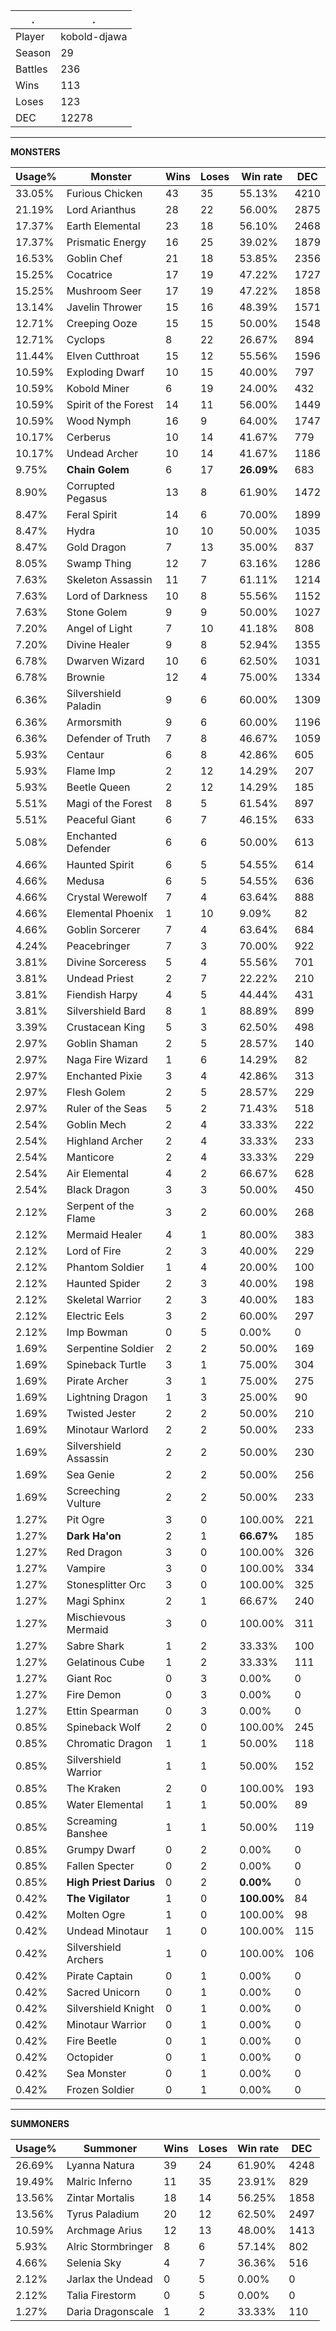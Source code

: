 .|.
|-|-
Player|kobold-djawa
Season|29
Battles|236
Wins|113
Loses|123
DEC|12278

---
**MONSTERS**

Usage%|Monster|Wins|Loses|Win rate|DEC|
-|-|-|-|-|-|
33.05%|Furious Chicken|43|35|55.13%|4210|
21.19%|Lord Arianthus|28|22|56.00%|2875|
17.37%|Earth Elemental|23|18|56.10%|2468|
17.37%|Prismatic Energy|16|25|39.02%|1879|
16.53%|Goblin Chef|21|18|53.85%|2356|
15.25%|Cocatrice|17|19|47.22%|1727|
15.25%|Mushroom Seer|17|19|47.22%|1858|
13.14%|Javelin Thrower|15|16|48.39%|1571|
12.71%|Creeping Ooze|15|15|50.00%|1548|
12.71%|Cyclops|8|22|26.67%|894|
11.44%|Elven Cutthroat|15|12|55.56%|1596|
10.59%|Exploding Dwarf|10|15|40.00%|797|
10.59%|Kobold Miner|6|19|24.00%|432|
10.59%|Spirit of the Forest|14|11|56.00%|1449|
10.59%|Wood Nymph|16|9|64.00%|1747|
10.17%|Cerberus|10|14|41.67%|779|
10.17%|Undead Archer|10|14|41.67%|1186|
9.75%|**Chain Golem**|6|17|**26.09%**|683|
8.90%|Corrupted Pegasus|13|8|61.90%|1472|
8.47%|Feral Spirit|14|6|70.00%|1899|
8.47%|Hydra|10|10|50.00%|1035|
8.47%|Gold Dragon|7|13|35.00%|837|
8.05%|Swamp Thing|12|7|63.16%|1286|
7.63%|Skeleton Assassin|11|7|61.11%|1214|
7.63%|Lord of Darkness|10|8|55.56%|1152|
7.63%|Stone Golem|9|9|50.00%|1027|
7.20%|Angel of Light|7|10|41.18%|808|
7.20%|Divine Healer|9|8|52.94%|1355|
6.78%|Dwarven Wizard|10|6|62.50%|1031|
6.78%|Brownie|12|4|75.00%|1334|
6.36%|Silvershield Paladin|9|6|60.00%|1309|
6.36%|Armorsmith|9|6|60.00%|1196|
6.36%|Defender of Truth|7|8|46.67%|1059|
5.93%|Centaur|6|8|42.86%|605|
5.93%|Flame Imp|2|12|14.29%|207|
5.93%|Beetle Queen|2|12|14.29%|185|
5.51%|Magi of the Forest|8|5|61.54%|897|
5.51%|Peaceful Giant|6|7|46.15%|633|
5.08%|Enchanted Defender|6|6|50.00%|613|
4.66%|Haunted Spirit|6|5|54.55%|614|
4.66%|Medusa|6|5|54.55%|636|
4.66%|Crystal Werewolf|7|4|63.64%|888|
4.66%|Elemental Phoenix|1|10|9.09%|82|
4.66%|Goblin Sorcerer|7|4|63.64%|684|
4.24%|Peacebringer|7|3|70.00%|922|
3.81%|Divine Sorceress|5|4|55.56%|701|
3.81%|Undead Priest|2|7|22.22%|210|
3.81%|Fiendish Harpy|4|5|44.44%|431|
3.81%|Silvershield Bard|8|1|88.89%|899|
3.39%|Crustacean King|5|3|62.50%|498|
2.97%|Goblin Shaman|2|5|28.57%|140|
2.97%|Naga Fire Wizard|1|6|14.29%|82|
2.97%|Enchanted Pixie|3|4|42.86%|313|
2.97%|Flesh Golem|2|5|28.57%|229|
2.97%|Ruler of the Seas|5|2|71.43%|518|
2.54%|Goblin Mech|2|4|33.33%|222|
2.54%|Highland Archer|2|4|33.33%|233|
2.54%|Manticore|2|4|33.33%|229|
2.54%|Air Elemental|4|2|66.67%|628|
2.54%|Black Dragon|3|3|50.00%|450|
2.12%|Serpent of the Flame|3|2|60.00%|268|
2.12%|Mermaid Healer|4|1|80.00%|383|
2.12%|Lord of Fire|2|3|40.00%|229|
2.12%|Phantom Soldier|1|4|20.00%|100|
2.12%|Haunted Spider|2|3|40.00%|198|
2.12%|Skeletal Warrior|2|3|40.00%|183|
2.12%|Electric Eels|3|2|60.00%|297|
2.12%|Imp Bowman|0|5|0.00%|0|
1.69%|Serpentine Soldier|2|2|50.00%|169|
1.69%|Spineback Turtle|3|1|75.00%|304|
1.69%|Pirate Archer|3|1|75.00%|275|
1.69%|Lightning Dragon|1|3|25.00%|90|
1.69%|Twisted Jester|2|2|50.00%|210|
1.69%|Minotaur Warlord|2|2|50.00%|233|
1.69%|Silvershield Assassin|2|2|50.00%|230|
1.69%|Sea Genie|2|2|50.00%|256|
1.69%|Screeching Vulture|2|2|50.00%|233|
1.27%|Pit Ogre|3|0|100.00%|221|
1.27%|**Dark Ha'on**|2|1|**66.67%**|185|
1.27%|Red Dragon|3|0|100.00%|326|
1.27%|Vampire|3|0|100.00%|334|
1.27%|Stonesplitter Orc|3|0|100.00%|325|
1.27%|Magi Sphinx|2|1|66.67%|240|
1.27%|Mischievous Mermaid|3|0|100.00%|311|
1.27%|Sabre Shark|1|2|33.33%|100|
1.27%|Gelatinous Cube|1|2|33.33%|111|
1.27%|Giant Roc|0|3|0.00%|0|
1.27%|Fire Demon|0|3|0.00%|0|
1.27%|Ettin Spearman|0|3|0.00%|0|
0.85%|Spineback Wolf|2|0|100.00%|245|
0.85%|Chromatic Dragon|1|1|50.00%|118|
0.85%|Silvershield Warrior|1|1|50.00%|152|
0.85%|The Kraken|2|0|100.00%|193|
0.85%|Water Elemental|1|1|50.00%|89|
0.85%|Screaming Banshee|1|1|50.00%|119|
0.85%|Grumpy Dwarf|0|2|0.00%|0|
0.85%|Fallen Specter|0|2|0.00%|0|
0.85%|**High Priest Darius**|0|2|**0.00%**|0|
0.42%|**The Vigilator**|1|0|**100.00%**|84|
0.42%|Molten Ogre|1|0|100.00%|98|
0.42%|Undead Minotaur|1|0|100.00%|115|
0.42%|Silvershield Archers|1|0|100.00%|106|
0.42%|Pirate Captain|0|1|0.00%|0|
0.42%|Sacred Unicorn|0|1|0.00%|0|
0.42%|Silvershield Knight|0|1|0.00%|0|
0.42%|Minotaur Warrior|0|1|0.00%|0|
0.42%|Fire Beetle|0|1|0.00%|0|
0.42%|Octopider|0|1|0.00%|0|
0.42%|Sea Monster|0|1|0.00%|0|
0.42%|Frozen Soldier|0|1|0.00%|0|

---
**SUMMONERS**

Usage%|Summoner|Wins|Loses|Win rate|DEC|
-|-|-|-|-|-|
26.69%|Lyanna Natura|39|24|61.90%|4248|
19.49%|Malric Inferno|11|35|23.91%|829|
13.56%|Zintar Mortalis|18|14|56.25%|1858|
13.56%|Tyrus Paladium|20|12|62.50%|2497|
10.59%|Archmage Arius|12|13|48.00%|1413|
5.93%|Alric Stormbringer|8|6|57.14%|802|
4.66%|Selenia Sky|4|7|36.36%|516|
2.12%|Jarlax the Undead|0|5|0.00%|0|
2.12%|Talia Firestorm|0|5|0.00%|0|
1.27%|Daria Dragonscale|1|2|33.33%|110|
